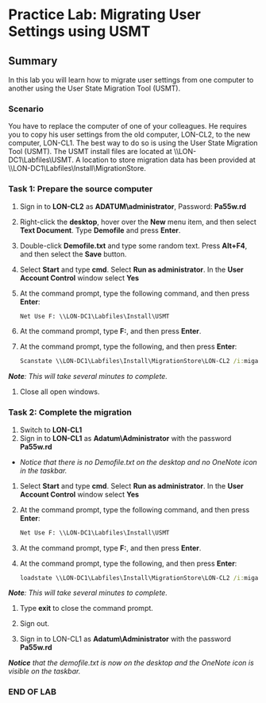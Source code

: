 # Practice Lab: Migrating User Settings using USMT

## Summary

In this lab you will learn how to migrate user settings from one computer to another using the User State Migration Tool (USMT).

### Scenario

You have to replace the computer of one of your colleagues. He requires you to copy his user settings from the old computer, LON-CL2, to the new computer, LON-CL1. The best way to do so is using the User State Migration Tool (USMT). The USMT install files are located at \\\\LON-DC1\\Labfiles\\USMT. A location to store migration data has been provided at \\\\LON-DC1\\Labfiles\\Install\\MigrationStore.

### Task 1: Prepare the source computer 

1. Sign in to **LON-CL2** as **ADATUM\\administrator**, Password: **Pa55w.rd**

1. Right-click the **desktop**, hover over the **New** menu item, and then select **Text Document**. Type **Demofile** and press **Enter**.

1. Double-click **Demofile.txt** and type some random text. Press **Alt+F4**, and then select the **Save** button.

1. Select **Start** and type **cmd**. Select **Run as administrator**. In the **User Account Control** window select **Yes**

1. At the command prompt, type the following command, and then press **Enter**:

   ```cmd
   Net Use F: \\LON-DC1\Labfiles\Install\USMT
   ```

1. At the command prompt, type **F:**, and then press **Enter**.

1. At the command prompt, type the following, and then press **Enter**:

   ```cmd
   Scanstate \\LON-DC1\Labfiles\Install\MigrationStore\LON-CL2 /i:migapp.xml /i:miguser.xml /o
   ```

_**Note**: This will take several minutes to complete._

1. Close all open windows.

### Task 2: Complete the migration

1. Switch to **LON-CL1**
1. Sign in to **LON-CL1** as **Adatum\\Administrator** with the password **Pa55w.rd**

- *Notice that there is no Demofile.txt on the desktop and no OneNote icon in the taskbar.*

1. Select **Start** and type **cmd**. Select **Run as administrator**. In the **User Account Control** window select **Yes**

1. At the command prompt, type the following command, and then press **Enter**:

   ```cmd
   Net Use F: \\LON-DC1\Labfiles\Install\USMT
   ```

1. At the command prompt, type **F:**, and then press **Enter**.

1. At the command prompt, type the following, and then press **Enter**:

   ```cmd
   loadstate \\LON-DC1\Labfiles\Install\MigrationStore\LON-CL2 /i:migapp.xml /i:miguser.xml /lac:Pa55w.rd /lae
   ```

_**Note**: This will take several minutes to complete._

1. Type **exit** to close the command prompt.

1. Sign out.

1. Sign in to LON-CL1 as **Adatum\\Administrator** with the password
    **Pa55w.rd**

_**Notice** that the demofile.txt is now on the desktop and the OneNote icon is visible on the taskbar._

### END OF LAB
